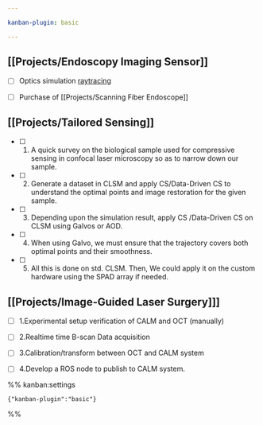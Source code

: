 ```yaml
---

kanban-plugin: basic

---
```


## [[Projects/Endoscopy Imaging Sensor]]

- [ ] Optics simulation [raytracing](https://pypi.org/project/raytracing/#description)
- [ ] Purchase of [[Projects/Scanning Fiber Endoscope]]


## [[Projects/Tailored Sensing]]

- [ ] 1.  A quick survey on the biological sample used for compressive sensing in confocal laser microscopy so as to narrow down our sample.
- [ ] 2.  Generate a dataset in CLSM and apply CS/Data-Driven CS to understand the optimal points and image restoration for the given sample.
- [ ] 3.  Depending upon the simulation result, apply CS /Data-Driven CS on CLSM using Galvos or AOD.
- [ ] 4.  When using Galvo, we must ensure that the trajectory covers both optimal points and their smoothness.
- [ ] 5.  All this is done on std. CLSM. Then, We could apply it on the custom hardware using the SPAD array if needed.


## [[Projects/Image-Guided Laser Surgery]]]

- [ ] 1.Experimental setup verification of CALM and OCT (manually)
- [ ] 2.Realtime time B-scan Data acquisition
- [ ] 3.Calibration/transform between OCT and CALM system
- [ ] 4.Develop a ROS node to publish to CALM system.




%% kanban:settings
```
{"kanban-plugin":"basic"}
```
%%